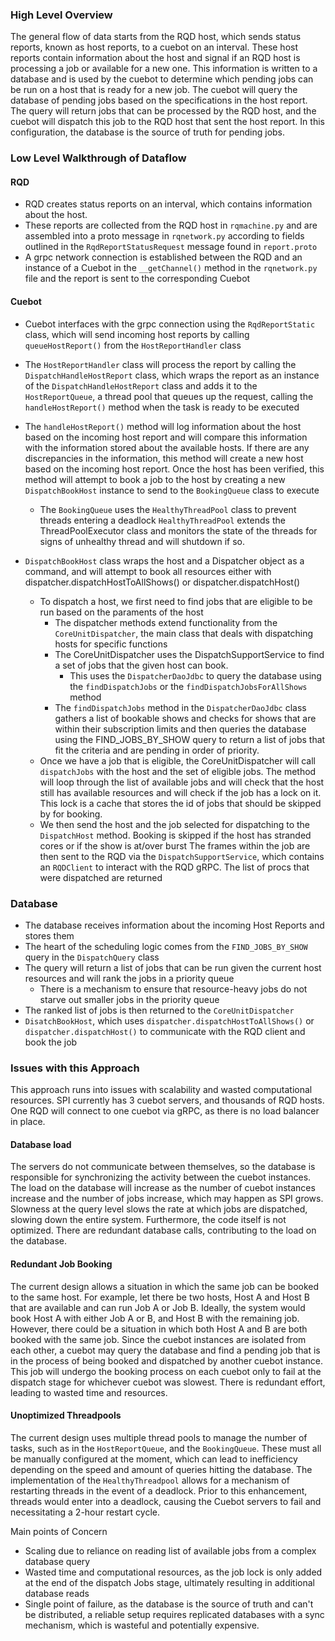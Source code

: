 ### **High Level Overview**

The general flow of data starts from the RQD host, which sends status reports, known as host reports, to a cuebot on an interval. 
These host reports contain information about the host and signal if an RQD host is processing a job or available for a new one. 
This information is written to a database and is used by the cuebot to determine which pending jobs can be run on a host that is ready for a new job. 
The cuebot will query the database of pending jobs based on the specifications in the host report. 
The query will return jobs that can be processed by the RQD host, and the cuebot will dispatch this job to the RQD host that sent the host report.
In this configuration, the database is the source of truth for pending jobs.



### **Low Level Walkthrough of Dataflow**

#### RQD

- RQD creates status reports on an interval, which contains information about the host.
- These reports are collected from the RQD host in `rqmachine.py` and are assembled into a proto message in `rqnetwork.py` according to fields outlined in the `RqdReportStatusRequest` message found in `report.proto`
- A grpc network connection is established between the RQD and an instance of a Cuebot in the `__getChannel()` method in the `rqnetwork.py` file and the report is sent to the corresponding Cuebot

#### Cuebot

- Cuebot interfaces with the grpc connection using the `RqdReportStatic` class, which will send incoming host reports by calling `queueHostReport()` from the `HostReportHandler` class
- The `HostReportHandler` class will process the report by calling the `DispatchHandleHostReport` class, which wraps the report as an instance of the `DispatchHandleHostReport` class and adds it to the `HostReportQueue`, a thread pool that queues up the request, calling the `handleHostReport()` method when the task is ready to be executed
- The `handleHostReport()` method will log information about the host based on the incoming host report and will compare this information with the information stored about the available hosts. 
  If there are any discrepancies in the information, this method will create a new host based on the incoming host report. 
  Once the host has been verified, this method will  attempt to book a job to the host by creating a new `DispatchBookHost` instance to send to the `BookingQueue` class to execute
  - The `BookingQueue` uses the `HealthyThreadPool` class to prevent threads entering a deadlock
`HealthyThreadPool` extends the ThreadPoolExecutor class and monitors the state of the threads for signs of unhealthy thread and will shutdown if so.



- `DispatchBookHost` class wraps the host and a Dispatcher object as a command, and will attempt to book all resources either with dispatcher.dispatchHostToAllShows() or dispatcher.dispatchHost()
  - To dispatch a host, we first need to find jobs that are eligible to be run based on the paraments of the host
    - The dispatcher methods extend functionality from the `CoreUnitDispatcher`, the main class that deals with dispatching hosts for specific functions
    - The CoreUnitDispatcher uses the DispatchSupportService to find a set of  jobs that the given host can book.
      - This uses the `DispatcherDaoJdbc` to query the database using the `findDispatchJobs` or the `findDispatchJobsForAllShows` method
    - The `findDispatchJobs` method in the `DispatcherDaoJdbc` class gathers a list of bookable shows and checks for shows that are within their subscription limits and then queries the database using the FIND_JOBS_BY_SHOW query to return a list of jobs that fit the criteria and are pending in order of priority.
  - Once we have a job that is eligible, the CoreUnitDispatcher will call `dispatchJobs` with the host and the set of eligible jobs. 
    The method will loop through the list of available jobs and will check that the host still has available resources and will check if the job has a lock on it. 
    This lock is a cache that stores the id of jobs that should be skipped by for booking.
  - We then send the host and the job selected for dispatching to the `DispatchHost` method. Booking is skipped if the host has stranded cores or if the show is at/over burst
The frames within the job are then sent to the RQD via the `DispatchSupportService`, which contains an `RQDClient` to interact with the RQD gRPC.
    The list of procs that were dispatched are returned







### Database

- The database receives information about the incoming Host Reports and stores them
- The heart of the scheduling logic comes from the `FIND_JOBS_BY_SHOW` query in the `DispatchQuery` class
- The query will return a list of jobs that can be run given the current host resources and will rank the jobs in a priority queue
  - There is a mechanism to ensure that  resource-heavy jobs do not starve out smaller jobs in the priority queue
- The ranked list of jobs is then returned to the `CoreUnitDispatcher`
- `DisatchBookHost`, which uses `dispatcher.dispatchHostToAllShows()` or `dispatcher.dispatchHost()` to communicate with the RQD client and book the job


### Issues with this Approach
This approach runs into issues with scalability and wasted computational resources. 
SPI currently has 3 cuebot servers, and thousands of RQD hosts. 
One RQD will connect to one cuebot via gRPC, as there is no load balancer in place. 

#### Database load 
The servers do not communicate between themselves, so the database is responsible for synchronizing the activity between the cuebot instances. 
The load on the database will increase as the number of cuebot instances  increase and the number of jobs increase, which may happen as SPI grows. 
Slowness at the query level slows the rate at which jobs are dispatched, slowing down the entire system. 
Furthermore, the code itself is not optimized. There are redundant database calls, contributing to the load on the database.

#### Redundant Job Booking

The current design allows a situation in which the same job can be booked to the same host.
For example, let there be two hosts, Host A and Host B that are available and can run Job A or Job  B. 
Ideally, the system would book Host A with either Job A or B, and Host B with the remaining job. 
However, there could be a situation in which both Host A and B are both booked with the same job. 
Since the cuebot instances are isolated from each other, a cuebot may query the database and find a pending job that is in the process of being booked and dispatched by another cuebot instance. 
This job will undergo the booking process on each cuebot only to fail at the dispatch stage for whichever cuebot was slowest. 
There is redundant effort, leading to wasted time and resources.

#### Unoptimized Threadpools

The current design uses multiple thread pools to manage the number of tasks, such as in the `HostReportQueue`, and the `BookingQueue`. 
These must all be manually configured at the moment, which can lead to inefficiency depending on the speed and amount of queries hitting the database. 
The implementation of the `HealthyThreadpool` allows for a mechanism of restarting threads in the event of a deadlock. 
Prior to this enhancement, threads would enter into a deadlock, causing the Cuebot servers to fail and necessitating a 2-hour restart cycle.


Main points of Concern 
 - Scaling due to reliance on reading list of available jobs from a complex database query
 - Wasted time and computational resources, as the job lock is only added at the end of the dispatch Jobs stage, ultimately resulting in additional database reads
 - Single point of failure, as the database is the source of truth and can't be distributed, 
   a reliable setup requires replicated databases with a sync mechanism, which is wasteful and potentially expensive. 
